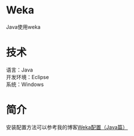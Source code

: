# Weka
Java使用weka
# 技术
语言：Java  
开发环境：Eclipse  
系统：Windows  
# 简介
安装配置方法可以参考我的博客[Weka配置（Java篇）](http://blog.sina.com.cn/s/blog_6f7265cf0101nspl.html)
